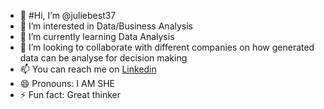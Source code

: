 - 👋 #Hi, I’m @juliebest37
- 👀 I’m interested in Data/Business Analysis 
- 🌱 I’m currently learning Data Analysis 
- 💞️ I’m looking to collaborate with different companies on how generated data can be analyse for decision making
- 📫 You can reach me on [Linkedin](https://www.linkedin.com/in/juliana-appah-/)
- 😄 Pronouns: I AM SHE
- ⚡ Fun fact: Great thinker

<!---
juliebest37/juliebest37 is a ✨ special ✨ repository because its `README.md` (this file) appears on your GitHub profile.
You can click the Preview link to take a look at your changes.
--->
